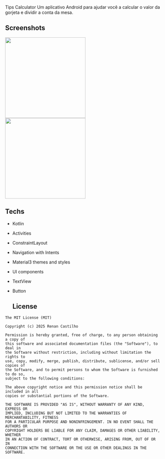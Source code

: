 Tips Calculator
 Um aplicativo Android para ajudar você a calcular o valor da gorjeta e dividir a conta da mesa.


## Screenshots
<img src="https://github.com/user-attachments/assets/16eb8982-8159-440a-9ed4-06dd453155df"
width = 260/>
<img src="https://github.com/user-attachments/assets/b82e5867-0b62-451e-bf2d-5ad888579b12"
width = 260/>


## Techs
- Kotlin
- Activities
- ConstraintLayout
- Navigation with Intents
- Material3 themes and styles
- UI components
- TextView
- Button

  ## License
```
The MIT License (MIT)

Copyright (c) 2025 Renan Castilho

Permission is hereby granted, free of charge, to any person obtaining a copy of
this software and associated documentation files (the "Software"), to deal in
the Software without restriction, including without limitation the rights to
use, copy, modify, merge, publish, distribute, sublicense, and/or sell copies of
the Software, and to permit persons to whom the Software is furnished to do so,
subject to the following conditions:

The above copyright notice and this permission notice shall be included in all
copies or substantial portions of the Software.

THE SOFTWARE IS PROVIDED "AS IS", WITHOUT WARRANTY OF ANY KIND, EXPRESS OR
IMPLIED, INCLUDING BUT NOT LIMITED TO THE WARRANTIES OF MERCHANTABILITY, FITNESS
FOR A PARTICULAR PURPOSE AND NONINFRINGEMENT. IN NO EVENT SHALL THE AUTHORS OR
COPYRIGHT HOLDERS BE LIABLE FOR ANY CLAIM, DAMAGES OR OTHER LIABILITY, WHETHER
IN AN ACTION OF CONTRACT, TORT OR OTHERWISE, ARISING FROM, OUT OF OR IN
CONNECTION WITH THE SOFTWARE OR THE USE OR OTHER DEALINGS IN THE SOFTWARE.
```

